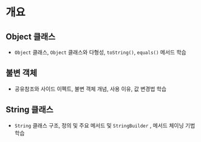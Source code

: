 # 개요

## Object 클래스

- ```Object``` 클래스, ```Object``` 클래스와 다형성, ```toString()```, ```equals()``` 메서드 학습

## 불변 객체

- 공유참조와 사이드 이펙트, 불변 객체 개념, 사용 이유, 값 변경법 학습 

## String 클래스

- ```String``` 클래스 구조, 정의 및 주요 메서드 및 ```StringBuilder``` , 메서드 체이닝 기법 학습
